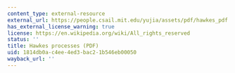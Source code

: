 ```yaml
---
content_type: external-resource
external_url: https://people.csail.mit.edu/yujia/assets/pdf/hawkes_pdf.pdf
has_external_license_warning: true
license: https://en.wikipedia.org/wiki/All_rights_reserved
status: ''
title: Hawkes processes (PDF)
uid: 1814db0a-c4ee-4ed3-bac2-1b546eb00050
wayback_url: ''
---
```

